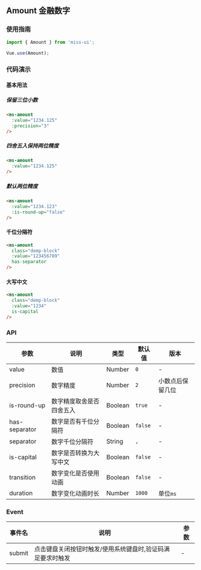 ## Amount 金融数字

### 使用指南
``` javascript
import { Amount } from 'miss-ui';

Vue.use(Amount);
```

### 代码演示
#### 基本用法
##### 保留三位小数
```html
<ms-amount
  :value="1234.125"
  :precision="3"
/>
```
##### 四舍五入保持两位精度
```html
<ms-amount
  :value="1234.125"
/>
```
##### 默认两位精度
```html
<ms-amount
  :value="1234.123"
  :is-round-up="false"
/>
```

#### 千位分隔符
```html
<ms-amount
  class="demp-block"
  :value="123456789"
  has-separator
/>
```

#### 大写中文
```html
<ms-amount
  class="demp-block"
  :value="1234"
  is-capital
/>
```


### API

| 参数 | 说明 | 类型 | 默认值 | 版本 |
|------|------|------|------|------|
|value|数值|Number|`0`|-|-|
|precision|数字精度|Number|`2`|小数点后保留几位|-|
|is-round-up|数字精度取舍是否四舍五入|Boolean|`true`|-|-|
|has-separator|数字是否有千位分隔符|Boolean|`false`|-|-|
|separator|数字千位分隔符|String|`,`|-|-|
|is-capital|数字是否转换为大写中文|Boolean|`false`|-|-|
|transition|数字变化是否使用动画|Boolean|`false`|-|-|
|duration|数字变化动画时长|Number|`1000`|单位`ms`|-|

### Event

| 事件名 | 说明 | 参数 |
|------|------|------|
| submit | 点击键盘关闭按钮时触发/使用系统键盘时,验证码满足要求时触发 | - |
